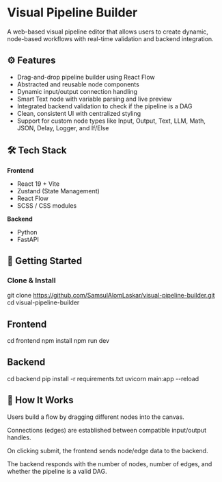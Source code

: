 # Visual Pipeline Builder

A web-based visual pipeline editor that allows users to create dynamic, node-based workflows with real-time validation and backend integration.

## ⚙️ Features

- Drag-and-drop pipeline builder using React Flow
- Abstracted and reusable node components
- Dynamic input/output connection handling
- Smart Text node with variable parsing and live preview
- Integrated backend validation to check if the pipeline is a DAG
- Clean, consistent UI with centralized styling
- Support for custom node types like Input, Output, Text, LLM, Math, JSON, Delay, Logger, and If/Else

## 🛠️ Tech Stack

**Frontend**
- React 19 + Vite
- Zustand (State Management)
- React Flow
- SCSS / CSS modules

**Backend**
- Python
- FastAPI

## 🚀 Getting Started

### Clone & Install

git clone https://github.com/SamsulAlomLaskar/visual-pipeline-builder.git
cd visual-pipeline-builder

## Frontend
cd frontend
npm install
npm run dev

## Backend
cd backend
pip install -r requirements.txt
uvicorn main:app --reload

## 📌 How It Works
Users build a flow by dragging different nodes into the canvas.

Connections (edges) are established between compatible input/output handles.

On clicking submit, the frontend sends node/edge data to the backend.

The backend responds with the number of nodes, number of edges, and whether the pipeline is a valid DAG.
